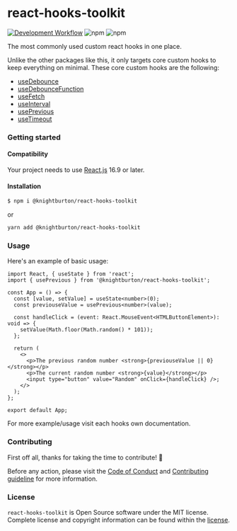 # react-hooks-toolkit

[![Development Workflow](https://github.com/knightburton/react-hooks-toolkit/actions/workflows/development.yml/badge.svg)](https://github.com/knightburton/react-hooks-toolkit/actions/workflows/development.yml)
![npm](https://img.shields.io/npm/v/@knightburton/react-hooks-toolkit)
![npm](https://img.shields.io/npm/dt/@knightburton/react-hooks-toolkit)

The most commonly used custom react hooks in one place.

Unlike the other packages like this, it only targets core custom hooks to keep everything on minimal.
These core custom hooks are the following:
- [useDebounce](/src/useDebounce/README.md)
- [useDebounceFunction](/src/useDebounceFunction/README.md)
- [useFetch](/src/useFetch/README.md)
- [useInterval](/src/useInterval/README.md)
- [usePrevious](/src/usePrevious/README.md)
- [useTimeout](/src/useTimeout/README.md)

### Getting started
#### Compatibility
Your project needs to use [React.js](https://reactjs.org/) 16.9 or later.

#### Installation
```bash
$ npm i @knightburton/react-hooks-toolkit
```
or
```bash
yarn add @knightburton/react-hooks-toolkit
```

### Usage
Here's an example of basic usage:
```tsx
import React, { useState } from 'react';
import { usePrevious } from '@knightburton/react-hooks-toolkit';

const App = () => {
  const [value, setValue] = useState<number>(0);
  const previouseValue = usePrevious<number>(value);

  const handleClick = (event: React.MouseEvent<HTMLButtonElement>): void => {
    setValue(Math.floor(Math.random() * 101));
  };

  return (
    <>
      <p>The previous random number <strong>{previouseValue || 0}</strong></p>
      <p>The current random number <strong>{value}</strong></p>
      <input type="button" value="Random" onClick={handleClick} />;
    </>
  );
};

export default App;
```
For more example/usage visit each hooks own documentation.

### Contributing
First off all, thanks for taking the time to contribute! :muscle:

Before any action, please visit the [Code of Conduct](https://github.com/knightburton/react-hooks-toolkit/blob/main/CODE_OF_CONDUCT.md) and [Contributing guideline](https://github.com/knightburton/react-hooks-toolkit/blob/main/CONTRIBUTING.md) for more information.

### License

`react-hooks-toolkit` is Open Source software under the MIT license. Complete license and copyright information can be found within the [license](https://github.com/knightburton/react-hooks-toolkit/blob/main/LICENSE).
